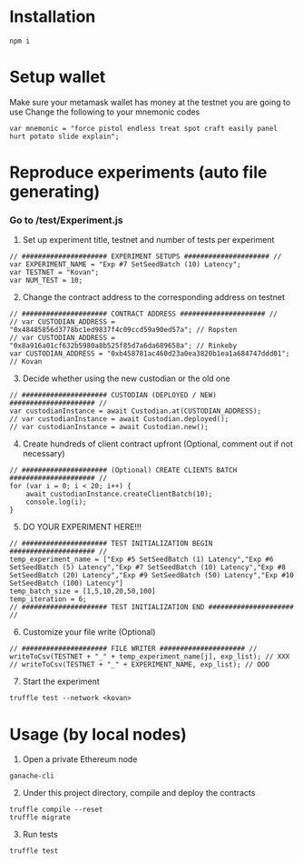 # Installation
```
npm i
```
# Setup wallet
Make sure your metamask wallet has money at the testnet you are going to use
Change the following to your mnemonic codes
```
var mnemonic = "force pistol endless treat spot craft easily panel hurt potato slide explain";
```

# Reproduce experiments (auto file generating)
### Go to /test/Experiment.js
1. Set up experiment title, testnet and number of tests per experiment
```
// ##################### EXPERIMENT SETUPS ##################### //
var EXPERIMENT_NAME = "Exp #7 SetSeedBatch (10) Latency";
var TESTNET = "Kovan";
var NUM_TEST = 10;
```
2. Change the contract address to the corresponding address on testnet
```
// ##################### CONTRACT ADDRESS ##################### //
// var CUSTODIAN_ADDRESS = "0x48485856d3778bc1ed9837f4c09ccd59a90ed57a"; // Ropsten
// var CUSTODIAN_ADDRESS = "0x8a916a01cf632b5980a8b525f85d7a6da689658a"; // Rinkeby
var CUSTODIAN_ADDRESS = "0xb458781ac460d23a0ea3820b1ea1a684747ddd01"; // Kovan
```
3. Decide whether using the new custodian or the old one
```
// ##################### CUSTODIAN (DEPLOYED / NEW) ##################### //
var custodianInstance = await Custodian.at(CUSTODIAN_ADDRESS);
// var custodianInstance = await Custodian.deployed();
// var custodianInstance = await Custodian.new();
```
4. Create hundreds of client contract upfront (Optional, comment out if not necessary)
```
// ##################### (Optional) CREATE CLIENTS BATCH ##################### //
for (var i = 0; i < 20; i++) {
    await custodianInstance.createClientBatch(10);
    console.log(i);
}
```
5. DO YOUR EXPERIMENT HERE!!!
```
// ##################### TEST INITIALIZATION BEGIN ##################### //
temp_experiment_name = ["Exp #5 SetSeedBatch (1) Latency","Exp #6 SetSeedBatch (5) Latency","Exp #7 SetSeedBatch (10) Latency","Exp #8 SetSeedBatch (20) Latency","Exp #9 SetSeedBatch (50) Latency","Exp #10 SetSeedBatch (100) Latency"]
temp_batch_size = [1,5,10,20,50,100]
temp_iteration = 6;
// ##################### TEST INITIALIZATION END ##################### //
```
6. Customize your file write (Optional)
```
// ##################### FILE WRITER ##################### //
writeToCsv(TESTNET + "_" + temp_experiment_name[j], exp_list); // XXX     
// writeToCsv(TESTNET + "_" + EXPERIMENT_NAME, exp_list); // OOO
```
7. Start the experiment
```
truffle test --network <kovan>
```



# Usage (by local nodes) 
1. Open a private Ethereum node

```
ganache-cli
```

2. Under this project directory, compile and deploy the contracts
```
truffle compile --reset
truffle migrate
```

3. Run tests 
```
truffle test
```